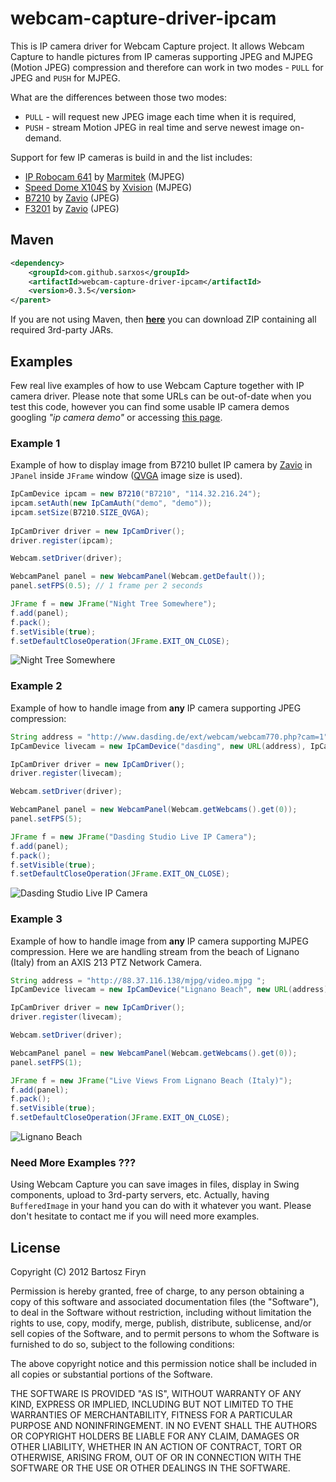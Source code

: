 # webcam-capture-driver-ipcam

This is IP camera driver for Webcam Capture project. It allows Webcam Capture to
handle pictures from IP cameras supporting JPEG and MJPEG (Motion JPEG) compression
and therefore can work in two modes - ```PULL``` for JPEG and ```PUSH``` for MJPEG.

What are the differences between those two modes:

* ```PULL``` - will request new JPEG image each time when it is required,
* ```PUSH``` - stream Motion JPEG in real time and serve newest image on-demand.

Support for few IP cameras is build in and the list includes:

* [IP Robocam 641](http://www.marmitek.com/en/product-details/home-automation-security/ip-cameras/ip-robocam-641.php) by [Marmitek](http://www.marmitek.com/) (MJPEG)
* [Speed Dome X104S](http://www.ipcctv.com/product.php?xProd=10&xSec=26) by [Xvision](http://www.ipcctv.com/) (MJPEG)
* [B7210](http://www.zavio.com/product.php?id=45) by [Zavio](http://www.zavio.com/) (JPEG)
* [F3201](http://www.zavio.com/product.php?id=28) by [Zavio](http://www.zavio.com/) (JPEG)

## Maven

```xml
<dependency>
	<groupId>com.github.sarxos</groupId>
	<artifactId>webcam-capture-driver-ipcam</artifactId>
	<version>0.3.5</version>
</parent>
```

If you are not using Maven, then **[here](http://www.sarxos.pl/repo/maven2/com/github/sarxos/webcam-capture-driver-ipcam/0.3.5/webcam-capture-driver-ipcam-0.3.5-dist.zip)**
you can download ZIP containing all required 3rd-party JARs.

## Examples

Few real live examples of how to use Webcam Capture together with IP camera driver.
Please note that some URLs can be out-of-date when you test this code, however you
can find some usable IP camera demos googling _"ip camera demo"_ or accessing 
[this page](http://www.axis.com/solutions/video/gallery.htm).  

### Example 1

Example of  how to display image from B7210 bullet IP camera by [Zavio](http://www.zavio.com/product.php?id=45)
in ```JPanel``` inside ```JFrame``` window ([QVGA](http://en.wikipedia.org/wiki/Graphics_display_resolution#QVGA_.28320.C3.97240.29) 
image size is used).

```java
IpCamDevice ipcam = new B7210("B7210", "114.32.216.24");
ipcam.setAuth(new IpCamAuth("demo", "demo"));
ipcam.setSize(B7210.SIZE_QVGA);
		
IpCamDriver driver = new IpCamDriver();
driver.register(ipcam);

Webcam.setDriver(driver);

WebcamPanel panel = new WebcamPanel(Webcam.getDefault());
panel.setFPS(0.5); // 1 frame per 2 seconds

JFrame f = new JFrame("Night Tree Somewhere");
f.add(panel);
f.pack();
f.setVisible(true);
f.setDefaultCloseOperation(JFrame.EXIT_ON_CLOSE);
```

![Night Tree Somewhere](https://raw.github.com/sarxos/webcam-capture/master/webcam-capture-driver-ipcam/src/etc/resources/night-tree.png "Night Tree Somewhere")

### Example 2

Example of how to handle image from **any** IP camera supporting JPEG compression:

```java
String address = "http://www.dasding.de/ext/webcam/webcam770.php?cam=1";
IpCamDevice livecam = new IpCamDevice("dasding", new URL(address), IpCamMode.PULL);

IpCamDriver driver = new IpCamDriver();
driver.register(livecam);

Webcam.setDriver(driver);

WebcamPanel panel = new WebcamPanel(Webcam.getWebcams().get(0));
panel.setFPS(5);

JFrame f = new JFrame("Dasding Studio Live IP Camera");
f.add(panel);
f.pack();
f.setVisible(true);
f.setDefaultCloseOperation(JFrame.EXIT_ON_CLOSE);
```

![Dasding Studio Live IP Camera](https://raw.github.com/sarxos/webcam-capture/master/webcam-capture-driver-ipcam/src/etc/resources/dasding-live.png "Dasding Studio Live IP Camera")

### Example 3

Example of how to handle image from **any** IP camera supporting MJPEG compression. 
Here we are handling stream from the beach of Lignano (Italy) from an AXIS 213 
PTZ Network Camera.

```java
String address = "http://88.37.116.138/mjpg/video.mjpg ";
IpCamDevice livecam = new IpCamDevice("Lignano Beach", new URL(address), IpCamMode.PUSH);

IpCamDriver driver = new IpCamDriver();
driver.register(livecam);

Webcam.setDriver(driver);

WebcamPanel panel = new WebcamPanel(Webcam.getWebcams().get(0));
panel.setFPS(1);

JFrame f = new JFrame("Live Views From Lignano Beach (Italy)");
f.add(panel);
f.pack();
f.setVisible(true);
f.setDefaultCloseOperation(JFrame.EXIT_ON_CLOSE);
```

![Lignano Beach](https://raw.github.com/sarxos/webcam-capture/master/webcam-capture-driver-ipcam/src/etc/resources/lignano-beach.png "Lignano Beach")

### Need More Examples ???

Using Webcam Capture you can save images in files, display in Swing components, upload to
3rd-party servers, etc. Actually, having ```BufferedImage``` in your hand you can do with
it whatever you want. Please don't hesitate to contact me if you will need more examples.

## License

Copyright (C) 2012 Bartosz Firyn

Permission is hereby granted, free of charge, to any person obtaining a copy of this software and associated documentation files (the "Software"), to deal in the Software without restriction, including without limitation the rights to use, copy, modify, merge, publish, distribute, sublicense, and/or sell copies of the Software, and to permit persons to whom the Software is furnished to do so, subject to the following conditions:

The above copyright notice and this permission notice shall be included in all copies or substantial portions of the Software.

THE SOFTWARE IS PROVIDED "AS IS", WITHOUT WARRANTY OF ANY KIND, EXPRESS OR IMPLIED, INCLUDING BUT NOT LIMITED TO THE WARRANTIES OF MERCHANTABILITY, FITNESS FOR A PARTICULAR PURPOSE AND NONINFRINGEMENT. IN NO EVENT SHALL THE AUTHORS OR COPYRIGHT HOLDERS BE LIABLE FOR ANY CLAIM, DAMAGES OR OTHER LIABILITY, WHETHER IN AN ACTION OF CONTRACT, TORT OR OTHERWISE, ARISING FROM, OUT OF OR IN CONNECTION WITH THE SOFTWARE OR THE USE OR OTHER DEALINGS IN THE SOFTWARE.

